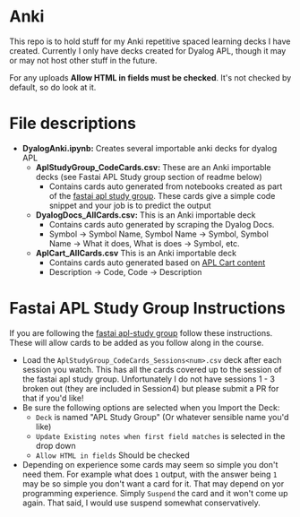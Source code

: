 # Anki

This repo is to hold stuff for my Anki repetitive spaced learning decks I have created.  Currently I only have decks created for Dyalog APL, though it may or may not host other stuff in the future.

For any uploads **Allow HTML in fields must be checked**.  It's not checked by default, so do look at it.

# File descriptions

+ **DyalogAnki.ipynb:** Creates several importable anki decks for dyalog APL
    + **AplStudyGroup_CodeCards.csv:** These are an Anki importable decks (see Fastai APL Study group section of readme below)
        + Contains cards auto generated from notebooks created as part of the [fastai apl study group](https://fastai.github.io/apl-study).  These cards give a simple code snippet and your job is to predict the output
     + **DyalogDocs_AllCards.csv:** This is an Anki importable deck
        + Contains cards auto generated by scraping the Dyalog Docs.
        + Symbol -> Symbol Name, Symbol Name -> Symbol, Symbol Name -> What it does, What is does -> Symbol, etc.
     + **AplCart_AllCards.csv** This is an Anki importable deck
        + Contains cards auto generated based on [APL Cart content](https://aplcart.info/)
        + Description -> Code, Code -> Description

# Fastai APL Study Group Instructions

If you are following the [fastai apl-study group](https://forums.fast.ai/t/apl-array-programming/97188) follow these instructions.  These will allow cards to be added as you follow along in the course.

+ Load the `AplStudyGroup_CodeCards_Sessions<num>.csv` deck after each session you watch.  This has all the cards covered up to the session of the fastai apl study group.  Unfortunately I do not have sessions 1 - 3 broken out (they are included in Session4) but please submit a PR for that if you'd like!
+ Be sure the following options are selected when you Import the Deck:
    + `Deck` is named "APL Study Group" (Or whatever sensible name you'd like)
    + `Update Existing notes when first field matches` is selected in the drop down
    + `Allow HTML in fields` Should be checked
+ Depending on experience some cards may seem so simple you don't need them.  For example what does `1` output, with the answer being `1` may be so simple you don't want a card for it.  That may depend on yor programming experience.  Simply `Suspend` the card and it won't come up again.  That said, I would use suspend somewhat conservatively.

